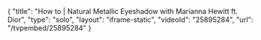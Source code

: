 {
    "title": "How to | Natural Metallic Eyeshadow with Marianna Hewitt ft. Dior",
    "type": "solo",
    "layout": "iframe-static",
    "videoId": "25895284",
    "url": "\/tvpembed\/25895284"
}